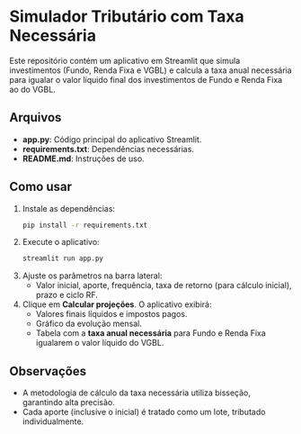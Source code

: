 # Simulador Tributário com Taxa Necessária

Este repositório contém um aplicativo em Streamlit que simula investimentos (Fundo, Renda Fixa e VGBL) e calcula a taxa anual necessária para igualar o valor líquido final dos investimentos de Fundo e Renda Fixa ao do VGBL.

## Arquivos

- **app.py**: Código principal do aplicativo Streamlit.  
- **requirements.txt**: Dependências necessárias.  
- **README.md**: Instruções de uso.

## Como usar

1. Instale as dependências:
   ```bash
   pip install -r requirements.txt
   ```
2. Execute o aplicativo:
   ```bash
   streamlit run app.py
   ```
3. Ajuste os parâmetros na barra lateral:
   - Valor inicial, aporte, frequência, taxa de retorno (para cálculo inicial), prazo e ciclo RF.  
4. Clique em **Calcular projeções**. O aplicativo exibirá:
   - Valores finais líquidos e impostos pagos.  
   - Gráfico da evolução mensal.  
   - Tabela com a **taxa anual necessária** para Fundo e Renda Fixa igualarem o valor líquido do VGBL.

## Observações

- A metodologia de cálculo da taxa necessária utiliza bisseção, garantindo alta precisão.  
- Cada aporte (inclusive o inicial) é tratado como um lote, tributado individualmente.  
